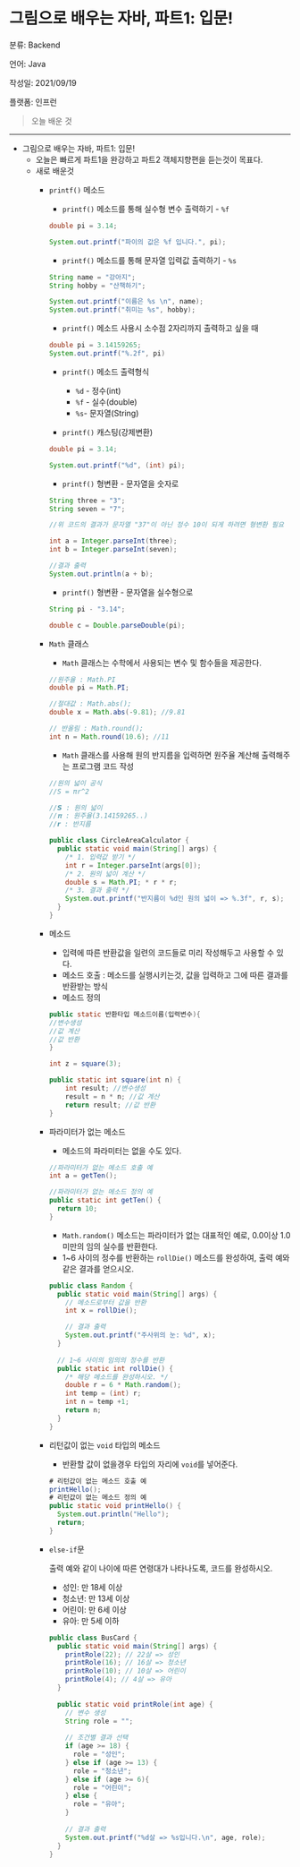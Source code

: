 # 그림으로 배우는 자바, 파트1: 입문!

분류: Backend

언어: Java

작성일: 2021/09/19

플랫폼: 인프런

> 오늘 배운 것
> 

---

- 그림으로 배우는 자바, 파트1: 입문!
    - 오늘은 빠르게 파트1을 완강하고 파트2 객체지향편을 듣는것이 목표다.
    - 새로 배운것
        - `printf()` 메소드
            - `printf()` 메소드를 통해 실수형 변수 출력하기 - `%f`
            
            ```java
            double pi = 3.14;
            
            System.out.printf("파이의 값은 %f 입니다.", pi);
            ```
            
            - `printf()` 메소드를 통해 문자열 입력값 출력하기 - `%s`
            
            ```java
            String name = "강아지";
            String hobby = "산책하기";
            
            System.out.printf("이름은 %s \n", name);
            System.out.printf("취미는 %s", hobby);
            ```
            
            - `printf()` 메소드 사용시 소수점 2자리까지 출력하고 싶을 때
            
            ```java
            double pi = 3.14159265;
            System.out.printf("%.2f", pi)
            ```
            
            - `printf()` 메소드 출력형식
                - `%d` - 정수(int)
                - `%f` - 실수(double)
                - `%s`- 문자열(String)
                
            - `printf()` 캐스팅(강제변환)
            
            ```java
            double pi = 3.14;
            
            System.out.printf("%d", (int) pi);
            ```
            
            - `printf()` 형변환 - 문자열을 숫자로
            
            ```java
            String three = "3";
            String seven = "7";
            
            //위 코드의 결과가 문자열 "37"이 아닌 정수 10이 되게 하려면 형변환 필요
            
            int a = Integer.parseInt(three);
            int b = Integer.parseInt(seven);
            
            //결과 출력
            System.out.println(a + b);
            ```
            
            - `printf()` 형변환 - 문자열을 실수형으로
            
            ```java
            String pi - "3.14";
            
            double c = Double.parseDouble(pi);
            ```
            
        - `Math` 클래스
            - `Math` 클래스는 수학에서 사용되는 변수 및 함수들을 제공한다.
            
            ```java
            //원주율 : Math.PI
            double pi = Math.PI;
            
            //절대값 : Math.abs();
            double x = Math.abs(-9.81); //9.81
            
            // 반올림 : Math.round();
            int n = Math.round(10.6); //11
            ```
            
            - `Math` 클래스를 사용해 원의 반지름을 입력하면 원주율 계산해 출력해주는 프로그램 코드 작성
            
            ```java
            //원의 넓이 공식
            //S = πr^2
            
            //𝙎 : 원의 넓이
            //𝛑 : 원주율(3.14159265..)
            //𝙧 : 반지름
            
            public class CircleAreaCalculator {
              public static void main(String[] args) {
                /* 1. 입력값 받기 */ 
                int r = Integer.parseInt(args[0]);
                /* 2. 원의 넓이 계산 */
                double s = Math.PI; * r * r;
                /* 3. 결과 출력 */
                System.out.printf("반지름이 %d인 원의 넓이 => %.3f", r, s);
              }
            }
            ```
            
        - 메소드
            - 입력에 따른 반환값을 일련의 코드들로 미리 작성해두고 사용할 수 있다.
            - 메소드 호출 : 메소드를 실행시키는것, 값을 입력하고 그에 따른 결과를 반환받는 방식
            - 메소드 정의
            
            ```java
            public static 반환타입 메소드이름(입력변수){
            //변수생성
            //값 계산
            //값 반환
            }
            
            int z = square(3);
            
            public static int square(int n) {
            	int result; //변수생성
            	result = n * n; //값 계산
            	return result; //값 반환
            }
            ```
            
        - 파라미터가 없는 메소드
            - 메소드의 파라미터는 없을 수도 있다.
            
            ```java
            //파라미터가 없는 메소드 호출 예
            int a = getTen();
            
            //파라미터가 없는 메소드 정의 예
            public static int getTen() {
              return 10;
            }
            ```
            
            - `Math.random()` 메소드는 파라미터가 없는 대표적인 예로, 0.0이상 1.0미만의 임의 실수를 반환한다.
            - 1~6 사이의 정수를 반환하는 `rollDie()` 메소드를 완성하여, 출력 예와 같은 결과를 얻으시오.
            
            ```java
            public class Random {
              public static void main(String[] args) {
                // 메소드로부터 값을 반환
                int x = rollDie();
            
                // 결과 출력
                System.out.printf("주사위의 눈: %d", x);
              }
              
              // 1~6 사이의 임의의 정수를 반환
              public static int rollDie() {
                /* 해당 메소드를 완성하시오. */
                double r = 6 * Math.random();
                int temp = (int) r;
                int n = temp +1;
                return n;
              }
            }
            ```
            
        - 리턴값이 없는 `void` 타입의 메소드
            - 반환할 값이 없을경우 타입의 자리에 `void`를 넣어준다.
            
            ```java
            # 리턴값이 없는 메소드 호출 예
            printHello();
            # 리턴값이 없는 메소드 정의 예
            public static void printHello() {
              System.out.println("Hello");
              return;
            }
            ```
            
        - `else-if`문
            
            출력 예와 같이 나이에 따른 연령대가 나타나도록, 코드를 완성하시오.
            
            - 성인: 만 18세 이상
            - 청소년: 만 13세 이상
            - 어린이: 만 6세 이상
            - 유아: 만 5세 이하
            
            ```java
            public class BusCard {
              public static void main(String[] args) {
                printRole(22); // 22살 => 성인
                printRole(16); // 16살 => 청소년
                printRole(10); // 10살 => 어린이
                printRole(4); // 4살 => 유아
              }
              
              public static void printRole(int age) {
                // 변수 생성
                String role = "";
                
                // 조건별 결과 선택
                if (age >= 18) {
                  role = "성인";
                } else if (age >= 13) {
                  role = "청소년";
                } else if (age >= 6){
                  role = "어린이";
                } else {
                  role = "유아";
                }
                
                // 결과 출력
                System.out.printf("%d살 => %s입니다.\n", age, role);
              }
            }
            ```
            


